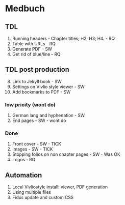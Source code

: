 # Medbuch

## TDL

1. Running headers - Chapter titles; H2; H3; H4. - RQ
2. Table with URLs - RQ
4. Generate PDF - SW
5. Get rid of blue/line - RQ

## TDL post production

8. Link to Jekyll book - SW
5. Settings on Vivlio style viewer - SW
4. Add bookmarks to PDF - SW

### low prioity (wont do)

1. German lang and hyphenation - SW
2. End pages - SW - wont do

### Done

1. Front cover - SW - TICK
2. Images - SW - TICK
3. Stopping folios on non chapter pages - SW - Was OK
4. Logos - RQ

## Automation

1. Local Vivliostyle install: viewer, PDF generation
2. Using multiple files
3. Fidus update and custom CSS
